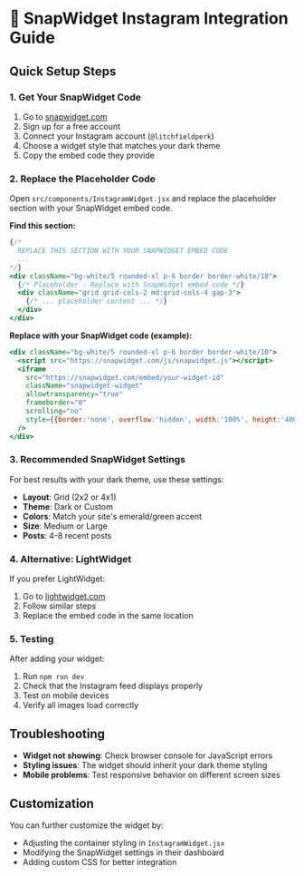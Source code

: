 # 📱 SnapWidget Instagram Integration Guide

## Quick Setup Steps

### 1. Get Your SnapWidget Code
1. Go to [snapwidget.com](https://snapwidget.com)
2. Sign up for a free account
3. Connect your Instagram account (`@litchfieldperk`)
4. Choose a widget style that matches your dark theme
5. Copy the embed code they provide

### 2. Replace the Placeholder Code

Open `src/components/InstagramWidget.jsx` and replace the placeholder section with your SnapWidget embed code.

**Find this section:**
```jsx
{/* 
  REPLACE THIS SECTION WITH YOUR SNAPWIDGET EMBED CODE
  ...
*/}
<div className="bg-white/5 rounded-xl p-6 border border-white/10">
  {/* Placeholder - Replace with SnapWidget embed code */}
  <div className="grid grid-cols-2 md:grid-cols-4 gap-3">
    {/* ... placeholder content ... */}
  </div>
</div>
```

**Replace with your SnapWidget code (example):**
```jsx
<div className="bg-white/5 rounded-xl p-6 border border-white/10">
  <script src="https://snapwidget.com/js/snapwidget.js"></script>
  <iframe 
    src="https://snapwidget.com/embed/your-widget-id" 
    className="snapwidget-widget" 
    allowtransparency="true" 
    frameborder="0" 
    scrolling="no" 
    style={{border:'none', overflow:'hidden', width:'100%', height:'400px'}}
  />
</div>
```

### 3. Recommended SnapWidget Settings

For best results with your dark theme, use these settings:
- **Layout**: Grid (2x2 or 4x1)
- **Theme**: Dark or Custom
- **Colors**: Match your site's emerald/green accent
- **Size**: Medium or Large
- **Posts**: 4-8 recent posts

### 4. Alternative: LightWidget

If you prefer LightWidget:
1. Go to [lightwidget.com](https://lightwidget.com)
2. Follow similar steps
3. Replace the embed code in the same location

### 5. Testing

After adding your widget:
1. Run `npm run dev`
2. Check that the Instagram feed displays properly
3. Test on mobile devices
4. Verify all images load correctly

## Troubleshooting

- **Widget not showing**: Check browser console for JavaScript errors
- **Styling issues**: The widget should inherit your dark theme styling
- **Mobile problems**: Test responsive behavior on different screen sizes

## Customization

You can further customize the widget by:
- Adjusting the container styling in `InstagramWidget.jsx`
- Modifying the SnapWidget settings in their dashboard
- Adding custom CSS for better integration

